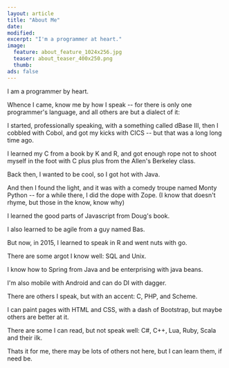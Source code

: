 ```yaml
---
layout: article
title: "About Me"
date: 
modified:
excerpt: "I'm a programmer at heart."
image:
  feature: about_feature_1024x256.jpg
  teaser: about_teaser_400x250.png
  thumb:
ads: false
---
```

I am a programmer by heart.

Whence I came, know me by how I speak -- for there is only one programmer's language, and all others are but a dialect of it:

I started, professionally speaking, with a something called dBase III, then I cobbled with Cobol, and got my kicks with CICS -- but that was a long long time ago.

I learned my C from a book by K and R, and got enough rope not to shoot myself in the foot with C plus plus from the Allen's Berkeley class.

Back then, I wanted to be cool, so I got hot with Java.

And then I found the light, and it was with a comedy troupe named Monty Python -- for a while
there, I did the dope with Zope. (I know that doesn't rhyme, but those in the know, know why)

I learned the good parts of Javascript from Doug's book.

I also learned to be agile from a guy named Bas.

But now, in 2015, I learned to speak in R and went nuts with go.

There are some argot I know well: SQL and Unix.

I know how to Spring from Java and be enterprising with java beans.

I'm also mobile with Android and can do DI with dagger. 

There are others I speak, but with an accent: C, PHP, and Scheme.

I can paint pages with HTML and CSS, with a dash of Bootstrap, but maybe others are better at it.

There are some I can read, but not speak well: C#, C++, Lua, Ruby, Scala and their ilk.

Thats it for me, there may be lots of others not here, but I can learn them, if need be.
